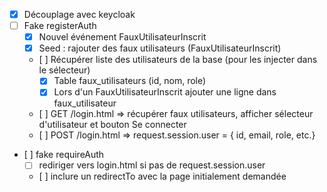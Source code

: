 - [x] Découplage avec keycloak
- [ ] Fake registerAuth
  - [x] Nouvel événement FauxUtilisateurInscrit
  - [x] Seed : rajouter des faux utilisateurs (FauxUtilisateurInscrit)
  - [ ] Récupérer liste des utilisateurs de la base (pour les injecter dans le sélecteur)
    - [x] Table faux_utilisateurs (id, nom, role)
    - [x] Lors d'un FauxUtilisateurInscrit ajouter une ligne dans faux_utilisateur
  - [ ] GET /login.html => récupérer faux utilisateurs, afficher sélecteur d'utilisateur et bouton Se connecter
  - [ ] POST /login.html => request.session.user = { id, email, role, etc.}
- [ ] fake requireAuth
  - [ ] rediriger vers login.html si pas de request.session.user
  - [ ] inclure un redirectTo avec la page initialement demandée
